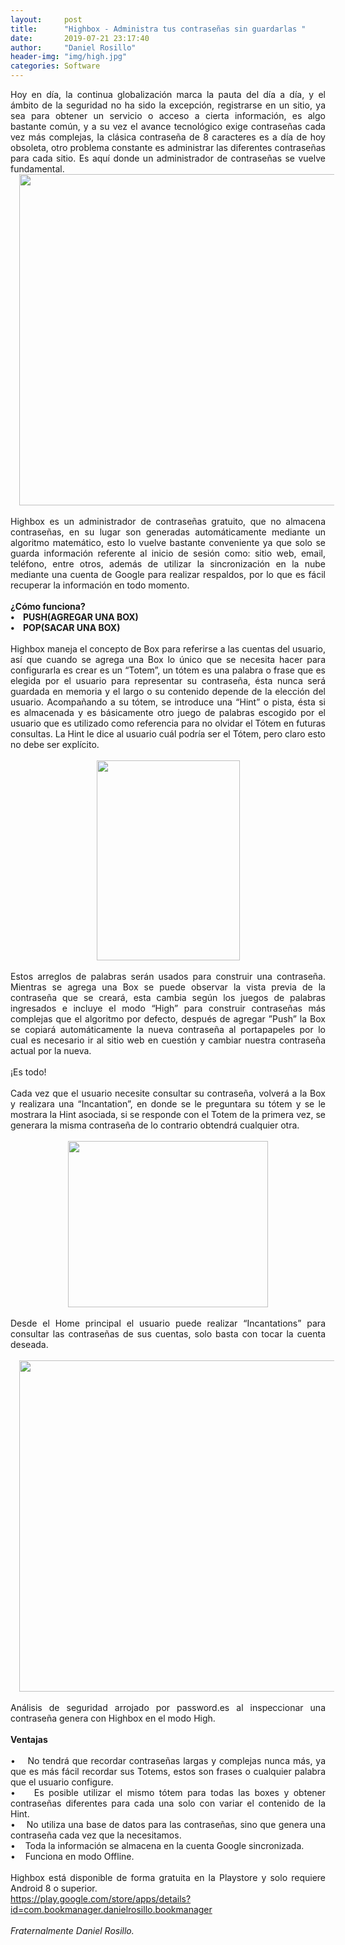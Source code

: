 ```yaml
---
layout:     post
title:      "Highbox - Administra tus contraseñas sin guardarlas "
date:       2019-07-21 23:17:40
author:     "Daniel Rosillo"
header-img: "img/high.jpg"
categories: Software
---
```

<div style="text-align: justify;">
<div class='post-body entry-content'>
Hoy en día, la continua globalización marca la pauta del día a día, y el ámbito de la seguridad no ha sido la excepción, registrarse en un sitio, ya sea para obtener un servicio o acceso a cierta información, es algo bastante común, y a su vez el avance tecnológico exige contraseñas cada vez más complejas, la clásica contraseña de 8 caracteres es a día de hoy obsoleta, otro problema constante es administrar las diferentes contraseñas para cada sitio. Es aquí donde un administrador de contraseñas se vuelve fundamental.<br />
<div class="separator" style="clear: both; text-align: center;">
<a href="https://3.bp.blogspot.com/-ZC5GRVaf6_s/XJvko54kElI/AAAAAAAAArQ/y4YSTOHO-SwFmwBK2PMzxNzENOogbzlZQCLcBGAs/s1600/highbox1.png" imageanchor="1" style="margin-left: 1em; margin-right: 1em;"><img border="0" data-original-height="431" data-original-width="885" src="https://3.bp.blogspot.com/-ZC5GRVaf6_s/XJvko54kElI/AAAAAAAAArQ/y4YSTOHO-SwFmwBK2PMzxNzENOogbzlZQCLcBGAs/s640/highbox1.png" width="530" /></a></div>
<br />
Highbox es un administrador de contraseñas gratuito, que no almacena contraseñas, en su lugar son generadas automáticamente mediante un algoritmo matemático, esto lo vuelve bastante conveniente ya que solo se guarda información referente al inicio de sesión como: sitio web, email, teléfono, entre otros, además de utilizar la sincronización en la nube mediante una cuenta de Google para realizar respaldos, por lo que es fácil recuperar la información en todo momento.<br />
<br />
<b>&#191;Cómo funciona?<br />&#8226;&nbsp;&nbsp;&nbsp; PUSH(AGREGAR UNA BOX)<br />&#8226;&nbsp;&nbsp;&nbsp; POP(SACAR UNA BOX)</b><br />
<br />
Highbox maneja el concepto de Box para referirse a las cuentas del usuario, así que cuando se agrega una Box lo único que se necesita hacer para configurarla es crear es un &#8220;Totem&#8221;, un tótem es una palabra o frase que es elegida por el usuario para representar su contraseña, ésta nunca será guardada en memoria y el largo o su contenido depende de la elección del usuario. Acompañando a su tótem, se introduce una &#8220;Hint&#8221; o pista, ésta si es almacenada y es básicamente otro juego de palabras escogido por el usuario que es utilizado como referencia para no olvidar el Tótem en futuras consultas. La Hint le dice al usuario cuál podría ser el Tótem, pero claro esto no debe ser explícito.<br />
<a name='more'></a><br />
<div class="separator" style="clear: both; text-align: center;">
<a href="https://2.bp.blogspot.com/-NCHFzUWNDWQ/XJvk9Eo7nvI/AAAAAAAAArY/3fWRHH184EYfhEhNTVLNtJfOmDpyiJwBgCLcBGAs/s1600/highbox2.png" imageanchor="1" style="margin-left: 1em; margin-right: 1em;"><img border="0" data-original-height="572" data-original-width="410" height="320" src="https://2.bp.blogspot.com/-NCHFzUWNDWQ/XJvk9Eo7nvI/AAAAAAAAArY/3fWRHH184EYfhEhNTVLNtJfOmDpyiJwBgCLcBGAs/s320/highbox2.png" width="229" /></a></div>
<br />
Estos arreglos de palabras serán usados para construir una contraseña. Mientras se agrega una Box se puede observar la vista previa de la contraseña que se creará, esta cambia según los juegos de palabras ingresados e incluye el modo &#8220;High&#8221; para construir contraseñas más complejas que el algoritmo por defecto, después de agregar &#8221;Push&#8221; la Box se copiará automáticamente la nueva contraseña al portapapeles por lo cual es necesario ir al sitio web en cuestión y cambiar nuestra contraseña actual por la nueva.<br />
<br />
&#161;Es todo!<br />
<br />
Cada vez que el usuario necesite consultar su contraseña, volverá a la Box y realizara una &#8220;Incantation&#8221;, en donde se le preguntara su tótem y se le mostrara la Hint asociada, si se responde con el Totem de la primera vez, se generara la misma contraseña de lo contrario obtendrá cualquier otra.<br />
<br />
<div class="separator" style="clear: both; text-align: center;">
<a href="https://4.bp.blogspot.com/-oHeT1UoSHs0/XJvlMrlK_cI/AAAAAAAAArc/NCspJ7mtTjYIreFWVTRz8Xnw8ZevJVwBgCLcBGAs/s1600/highbox3.png" imageanchor="1" style="margin-left: 1em; margin-right: 1em;"><img border="0" data-original-height="385" data-original-width="462" height="266" src="https://4.bp.blogspot.com/-oHeT1UoSHs0/XJvlMrlK_cI/AAAAAAAAArc/NCspJ7mtTjYIreFWVTRz8Xnw8ZevJVwBgCLcBGAs/s320/highbox3.png" width="320" /></a></div>
<br />
Desde el Home principal el usuario puede realizar &#8220;Incantations&#8221; para consultar las contraseñas de sus cuentas, solo basta con tocar la cuenta deseada.<br />
<br />
<div class="separator" style="clear: both; text-align: center;">
<a href="https://3.bp.blogspot.com/-Uyu4VRburlM/XJvlVkLUEPI/AAAAAAAAArk/IG_HfzPQqZAAgZF-tEyeSAKp9oOY1bbRACLcBGAs/s1600/highbox4.png" imageanchor="1" style="margin-left: 1em; margin-right: 1em;"><img border="0" data-original-height="366" data-original-width="885" src="https://3.bp.blogspot.com/-Uyu4VRburlM/XJvlVkLUEPI/AAAAAAAAArk/IG_HfzPQqZAAgZF-tEyeSAKp9oOY1bbRACLcBGAs/s640/highbox4.png" width="530" /></a></div>
<br />
Análisis de seguridad arrojado por password.es al inspeccionar una contraseña genera con Highbox en el modo High.<br />
<b><br />Ventajas</b><br />
<br />
&#8226;&nbsp;&nbsp;&nbsp; No tendrá que recordar contraseñas largas y complejas nunca más, ya que es más fácil recordar sus Totems, estos son frases o cualquier palabra que el usuario configure.<br />
&#8226;&nbsp;&nbsp;&nbsp; Es posible utilizar el mismo tótem para todas las boxes y obtener contraseñas diferentes para cada una solo con variar el contenido de la Hint.<br />
&#8226;&nbsp;&nbsp;&nbsp; No utiliza una base de datos para las contraseñas, sino que genera una contraseña cada vez que la necesitamos.<br />
&#8226;&nbsp;&nbsp;&nbsp; Toda la información se almacena en la cuenta Google sincronizada.<br />
&#8226;&nbsp;&nbsp;&nbsp; Funciona en modo Offline.<br />
<br />
Highbox está disponible de forma gratuita en la Playstore y solo requiere Android 8 o superior.<br />
<a href="https://play.google.com/store/apps/details?id=com.bookmanager.danielrosillo.bookmanager">https://play.google.com/store/apps/details?id=com.bookmanager.danielrosillo.bookmanager</a><br />
<br />
<i>Fraternalmente Daniel Rosillo.</i>
<div style='clear: both;'></div>
</div>